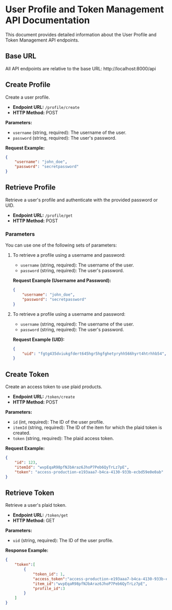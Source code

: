 # User Profile and Token Management API Documentation

This document provides detailed information about the User Profile and Token Management API endpoints.

## Base URL

All API endpoints are relative to the base URL: http://localhost:8000/api

## Create Profile

Create a user profile.

- **Endpoint URL:** `/profile/create`
- **HTTP Method:** POST

**Parameters:**

- `username` (string, required): The username of the user.
- `password` (string, required): The user's password.

**Request Example:**

```json
{
    "username": "john_doe",
    "password": "secretpassword"
}
```

## Retrieve Profile

Retrieve a user's profile and authenticate with the provided password or UID.

- **Endpoint URL:** `/profile/get`
- **HTTP Method:** POST

### Parameters

You can use one of the following sets of parameters:

1. To retrieve a profile using a username and password:

   - `username` (string, required): The username of the user.
   - `password` (string, required): The user's password.

   **Request Example (Username and Password):**

   ```json
   {
       "username": "john_doe",
       "password": "secretpassword"
   }
   ```

2. To retrieve a profile using a username and password:

   - `username` (string, required): The username of the user.
   - `password` (string, required): The user's password.

   **Request Example (UID):**

   ```json
   {
       "uid": "fgtg435dviukgfdert645hgr5hgfghetyryhh566hyrt4htrhhb54",
   }

## Create Token

Create an access token to use plaid products.

- **Endpoint URL:** `/token/create`
- **HTTP Method:** POST

**Parameters:**

- `id` (int, required): The ID of the user profile.
- `itemId` (string, required): The ID of the item for which the plaid token is created.
- `token` (string, required): The plaid access token.

**Request Example:**

```json
{
    "id": 123,
    "itemId": "wvpEqaR98pfNJbAraz6JhoP7Peb6QyTrLz7pE",
    "token": "access-production-e193aaa7-b4ca-4130-933b-ecbd59e0e0ab"
}
```

## Retrieve Token

Retrieve a user's plaid token.

- **Endpoint URL:** `/token/get`
- **HTTP Method:** GET

**Parameters:**

- `uid` (string, required): The ID of the user profile.

**Response Example:**

```json
{
    "token":[
        {
            "token_id": 1,
            "access_token":"access-production-e193aaa7-b4ca-4130-933b-ecbd59e0e0ab",
            "item_id":"wvpEqaR98pfNJbAraz6JhoP7Peb6QyTrLz7pE",
            "profile_id":3
        }
    ]
}
```